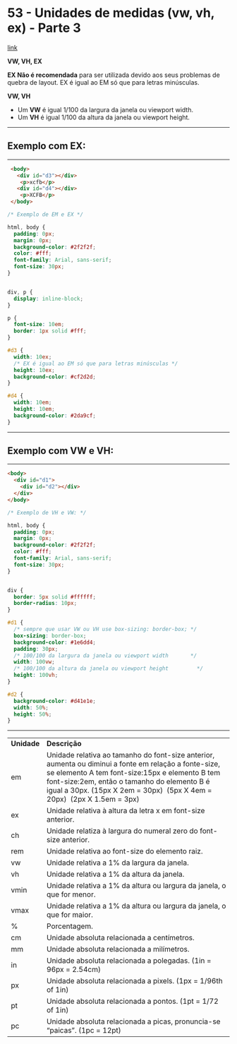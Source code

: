 # 53 - Unidades de medidas (vw, vh, ex) - Parte 3

[link](http://cfbcursos.com.br/css3-51525354-unidades-de-medida/)

**VW, VH, EX**

**EX Não é recomendada** para ser utilizada devido aos seus problemas de quebra de layout.
EX é igual ao EM só que para letras minúsculas.

**VW, VH**
* Um **VW** é igual 1/100 da largura da janela ou viewport width.
* Um **VH** é igual 1/100 da altura da janela ou viewport height.

---

## Exemplo com EX:

---

```html
 <body>
   <div id="d3"></div>
    <p>xcfb</p>
   <div id="d4"></div>
    <p>XCFB</p>
 </body>
```


```css
/* Exemplo de EM e EX */

html, body {
  padding: 0px;
  margin: 0px;
  background-color: #2f2f2f;
  color: #fff;
  font-family: Arial, sans-serif;
  font-size: 30px;
}


div, p {
  display: inline-block;
}

p {
  font-size: 10em;
  border: 1px solid #fff;
}

#d3 {
  width: 10ex;
  /* EX é igual ao EM só que para letras minúsculas */
  height: 10ex;
  background-color: #cf2d2d;
}

#d4 {
  width: 10em;
  height: 10em;
  background-color: #2da9cf;
}
```
---

## Exemplo com VW e VH:

---

```html
<body>
  <div id="d1">
    <div id="d2"></div>
  </div>
</body>
```


```css
/* Exemplo de VH e VW: */

html, body {
  padding: 0px;
  margin: 0px;
  background-color: #2f2f2f;
  color: #fff;
  font-family: Arial, sans-serif;
  font-size: 30px;
}


div {
  border: 5px solid #ffffff;
  border-radius: 10px;
}

#d1 {
  /* sempre que usar VW ou VH use box-sizing: border-box; */
  box-sizing: border-box;
  background-color: #1e6dd4;
  padding: 30px;
  /* 100/100 da largura da janela ou viewport width       */
  width: 100vw;
  /* 100/100 da altura da janela ou viewport height         */
  height: 100vh;
}

#d2 {
  background-color: #d41e1e;
  width: 50%;
  height: 50%;
}
```

---

  <table>
    <tbody>
      <tr>
        <td><strong>Unidade</strong></td>
        <td><strong>Descrição</strong></td>
      </tr>
      <tr>
        <td>em</td>
        <td>Unidade relativa ao tamanho do font-size anterior, aumenta ou diminui a fonte em relação a fonte-size, se
          elemento A tem font-size:15px e elemento B tem font-size:2em, então o tamanho do elemento B é igual a 30px.
          (15px X 2em = 30px)&nbsp; (5px X 4em = 20px)&nbsp; (2px X 1.5em = 3px)</td>
      </tr>
      <tr>
        <td>ex</td>
        <td>Unidade relativa à altura da letra x em font-size anterior.</td>
      </tr>
      <tr>
        <td>ch</td>
        <td>Unidade relatiza à largura do numeral zero do font-size anterior.</td>
      </tr>
      <tr>
        <td>rem</td>
        <td>Unidade relativa ao font-size do elemento raiz.</td>
      </tr>
      <tr>
        <td>vw</td>
        <td>Unidade relativa a 1% da largura da janela.</td>
      </tr>
      <tr>
        <td>vh</td>
        <td>Unidade relativa a 1% da altura da janela.</td>
      </tr>
      <tr>
        <td>vmin</td>
        <td>Unidade relativa a 1% da altura ou largura da janela, o que for menor.</td>
      </tr>
      <tr>
        <td>vmax</td>
        <td>Unidade relativa a 1% da altura ou largura da janela, o que for maior.</td>
      </tr>
      <tr>
        <td>%</td>
        <td>Porcentagem.</td>
      </tr>
      <tr>
        <td>cm</td>
        <td>Unidade absoluta relacionada a centímetros.</td>
      </tr>
      <tr>
        <td>mm</td>
        <td>Unidade absoluta relacionada a milímetros.</td>
      </tr>
      <tr>
        <td>in</td>
        <td>Unidade absoluta relacionada a polegadas. (1in = 96px = 2.54cm)</td>
      </tr>
      <tr>
        <td>px</td>
        <td>Unidade absoluta relacionada a pixels. (1px = 1/96th of 1in)</td>
      </tr>
      <tr>
        <td>pt</td>
        <td>Unidade absoluta relacionada a pontos. (1pt = 1/72 of 1in)</td>
      </tr>
      <tr>
        <td>pc</td>
        <td>Unidade absoluta relacionada a picas, pronuncia-se “paicas”. (1pc = 12pt)</td>
      </tr>
    </tbody>
  </table>